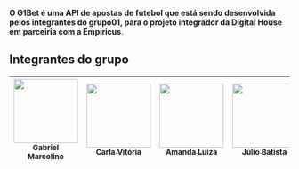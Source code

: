 **O G1Bet é uma API de apostas de futebol que está sendo desenvolvida pelos integrantes do grupo01, para o projeto integrador da Digital House em parceiria com a Empiricus**.

## Integrantes do grupo

| [<img src="https://avatars.githubusercontent.com/u/61991357?v=4" width=115><br><sub>Gabriel Marcolino</sub>](https://github.com/GabrielMR360) | [<img src="https://avatars.githubusercontent.com/u/107211940?s=421&v=4" width=115><br><sub>Carla Vitória</sub>](https://github.com/Carla-Vitoria) | [<img src="https://avatars.githubusercontent.com/u/104176853?v=4" width=115><br><sub>Amanda Luiza</sub>](https://github.com/amandailg) | [<img src="https://avatars.githubusercontent.com/u/95377180?v=4" width=115><br><sub>Júlio Batista</sub>](https://github.com/iamjuliobatista) | [<img src="https://avatars.githubusercontent.com/u/108151247?v=4" width=115><br><sub>Alexandre</sub>](https://github.com/Alexandrecode)       |
| :---: | :---: | :---: | :---: | :---: |